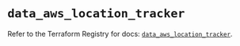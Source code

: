 # `data_aws_location_tracker`

Refer to the Terraform Registry for docs: [`data_aws_location_tracker`](https://registry.terraform.io/providers/hashicorp/aws/6.8.0/docs/data-sources/location_tracker).
